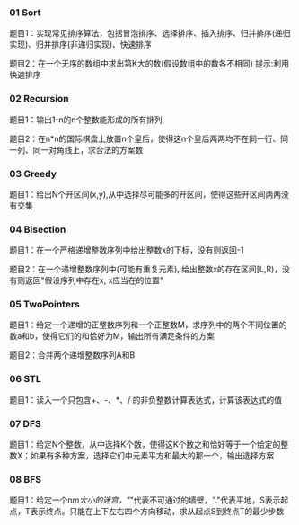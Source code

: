 ### 01 Sort
题目1：实现常见排序算法，包括冒泡排序、选择排序、插入排序、归并排序(递归实现)、归并排序(非递归实现)、快速排序

题目2：在一个无序的数组中求出第K大的数(假设数组中的数各不相同) 提示:利用快速排序

### 02 Recursion
题目1：输出1-n的n个整数能形成的所有排列

题目2：在n*n的国际棋盘上放置n个皇后，使得这n个皇后两两均不在同一行、同一列、同一对角线上，求合法的方案数

### 03 Greedy
题目1：给出N个开区间(x,y),从中选择尽可能多的开区间，使得这些开区间两两没有交集

### 04 Bisection
题目1：在一个严格递增整数序列中给出整数x的下标，没有则返回-1

题目2：在一个递增整数序列中(可能有重复元素), 给出整数x的存在区间[L,R)，没有则返回"假设序列中存在x, x应当在的位置"

### 05 TwoPointers
题目1：给定一个递增的正整数序列和一个正整数M，求序列中的两个不同位置的数a和b，使得它们的和恰好为M，输出所有满足条件的方案

题目2：合并两个递增整数序列A和B

### 06 STL
题目1：读入一个只包含+、-、*、/ 的非负整数计算表达式，计算该表达式的值

### 07 DFS
题目1：给定N个整数，从中选择K个数，使得这K个数之和恰好等于一个给定的整数X；如果有多种方案，选择它们中元素平方和最大的那一个，输出选择方案

### 08 BFS
题目1：给定一个n*m大小的迷宫，"*"代表不可通过的墙壁，"."代表平地，S表示起点，T表示终点。只能在上下左右四个方向移动，求从起点S到终点T的最少步数